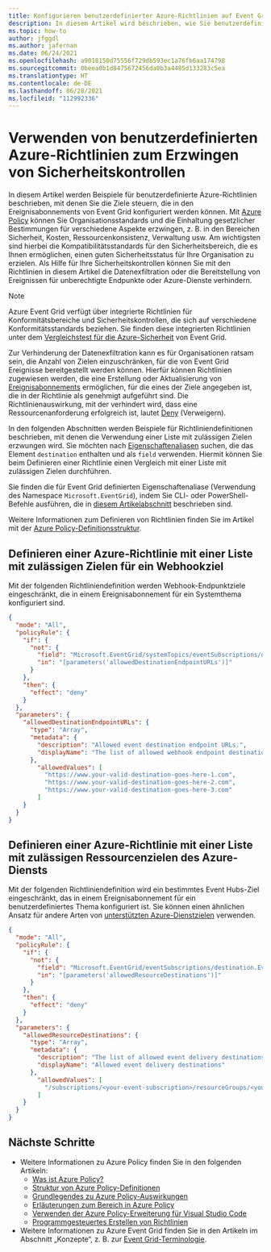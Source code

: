 ```yaml
---
title: Konfigurieren benutzerdefinierter Azure-Richtlinien auf Event Grid-Ressourcen zur Verbesserung des Sicherheitsstatus
description: In diesem Artikel wird beschrieben, wie Sie benutzerdefinierte Azure-Richtlinien definieren, um Sicherheitskontrollen zu erzwingen.
ms.topic: how-to
author: jfggdl
ms.author: jafernan
ms.date: 06/24/2021
ms.openlocfilehash: a9018150d75556f729db593ec1a76fb6aa174798
ms.sourcegitcommit: 0beea0b1d8475672456da0b3a4485d133283c5ea
ms.translationtype: HT
ms.contentlocale: de-DE
ms.lasthandoff: 06/28/2021
ms.locfileid: "112992336"
---
```

# <a name="use-custom-azure-policies-to-enforce-security-controls"></a>Verwenden von benutzerdefinierten Azure-Richtlinien zum Erzwingen von Sicherheitskontrollen

In diesem Artikel werden Beispiele für benutzerdefinierte Azure-Richtlinien beschrieben, mit denen Sie die Ziele steuern, die in den Ereignisabonnements von Event Grid konfiguriert werden können. Mit [Azure Policy](../governance/policy/overview.md) können Sie Organisationsstandards und die Einhaltung gesetzlicher Bestimmungen für verschiedene Aspekte erzwingen, z. B. in den Bereichen Sicherheit, Kosten, Ressourcenkonsistenz, Verwaltung usw. Am wichtigsten sind hierbei die Kompatibilitätsstandards für den Sicherheitsbereich, die es Ihnen ermöglichen, einen guten Sicherheitsstatus für Ihre Organisation zu erzielen. Als Hilfe für Ihre Sicherheitskontrollen können Sie mit den Richtlinien in diesem Artikel die Datenexfiltration oder die Bereitstellung von Ereignissen für unberechtigte Endpunkte oder Azure-Dienste verhindern.

> [!NOTE]
> Azure Event Grid verfügt über integrierte Richtlinien für Konformitätsbereiche und Sicherheitskontrollen, die sich auf verschiedene Konformitätsstandards beziehen. Sie finden diese integrierten Richtlinien unter dem [Vergleichstest für die Azure-Sicherheit](security-controls-policy.md#azure-security-benchmark) von Event Grid.

Zur Verhinderung der Datenexfiltration kann es für Organisationen ratsam sein, die Anzahl von Zielen einzuschränken, für die von Event Grid Ereignisse bereitgestellt werden können. Hierfür können Richtlinien zugewiesen werden, die eine Erstellung oder Aktualisierung von [Ereignisabonnements](concepts.md#event-subscriptions) ermöglichen, für die eines der Ziele angegeben ist, die in der Richtlinie als genehmigt aufgeführt sind. Die Richtlinienauswirkung, mit der verhindert wird, dass eine Ressourcenanforderung erfolgreich ist, lautet [Deny](../governance/policy/concepts/effects.md#deny) (Verweigern).

In den folgenden Abschnitten werden Beispiele für Richtliniendefinitionen beschrieben, mit denen die Verwendung einer Liste mit zulässigen Zielen erzwungen wird. Sie möchten nach [Eigenschaftenaliasen](../governance/policy/concepts/definition-structure.md#aliases) suchen, die das Element ```destination``` enthalten und als ```field``` verwenden. Hiermit können Sie beim Definieren einer Richtlinie einen Vergleich mit einer Liste mit zulässigen Zielen durchführen.

Sie finden die für Event Grid definierten Eigenschaftenaliase (Verwendung des Namespace ```Microsoft.EventGrid```), indem Sie CLI- oder PowerShell-Befehle ausführen, die in [diesem Artikelabschnitt](../governance/policy/concepts/definition-structure.md#aliases) beschrieben sind.

Weitere Informationen zum Definieren von Richtlinien finden Sie im Artikel mit der [Azure Policy-Definitionsstruktur](../governance/policy/concepts/definition-structure.md).

 
## <a name="define-an-azure-policy-with-a-list-of-allowed-destinations-for-a-webhook-destination"></a>Definieren einer Azure-Richtlinie mit einer Liste mit zulässigen Zielen für ein Webhookziel

Mit der folgenden Richtliniendefinition werden Webhook-Endpunktziele eingeschränkt, die in einem Ereignisabonnement für ein Systemthema konfiguriert sind.

```json
{
  "mode": "All",
  "policyRule": {
    "if": {
      "not": {
        "field": "Microsoft.EventGrid/systemTopics/eventSubscriptions/destination.WebHook.endpointUrl",
        "in": "[parameters('allowedDestinationEndpointURLs')]"
      }
    },
    "then": {
      "effect": "deny"
    }
  },
  "parameters": {
    "allowedDestinationEndpointURLs": {
      "type": "Array",
      "metadata": {
        "description": "Allowed event destination endpoint URLs.",
        "displayName": "The list of allowed webhook endpoint destinations to which send events"
      },
        "allowedValues": [
          "https://www.your-valid-destination-goes-here-1.com",
          "https://www.your-valid-destination-goes-here-2.com",
          "https://www.your-valid-destination-goes-here-3.com"
        ]
    }
  }
}
```

## <a name="define-an-azure-policy-with-a-list-of-allowed-azure-service-resource-destinations"></a>Definieren einer Azure-Richtlinie mit einer Liste mit zulässigen Ressourcenzielen des Azure-Diensts

Mit der folgenden Richtliniendefinition wird ein bestimmtes Event Hubs-Ziel eingeschränkt, das in einem Ereignisabonnement für ein benutzerdefiniertes Thema konfiguriert ist. Sie können einen ähnlichen Ansatz für andere Arten von [unterstützten Azure-Dienstzielen](event-handlers.md) verwenden.

```json
{
  "mode": "All",
  "policyRule": {
    "if": {
      "not": {
        "field": "Microsoft.EventGrid/eventSubscriptions/destination.EventHub.resourceId",
        "in": "[parameters('allowedResourceDestinations')]"
      }
    },
    "then": {
      "effect": "deny"
    }
  },
  "parameters": {
    "allowedResourceDestinations": {
      "type": "Array",
      "metadata": {
        "description": "The list of allowed event delivery destinations.",
        "displayName": "Allowed event delivery destinations"
      },
        "allowedValues": [
          "/subscriptions/<your-event-subscription>/resourceGroups/<your-resource-group>/providers/Microsoft.EventHub/namespaces/<event-hubs-namespace-name>/eventhubs/<your-event-hub-name>"
        ]
    }
  }
}
```

## <a name="next-steps"></a>Nächste Schritte
- Weitere Informationen zu Azure Policy finden Sie in den folgenden Artikeln: 
    - [Was ist Azure Policy?](../governance/policy/overview.md)
    - [Struktur von Azure Policy-Definitionen](../governance/policy/concepts/definition-structure.md)
    - [Grundlegendes zu Azure Policy-Auswirkungen](../governance/policy/concepts/effects.md)
    - [Erläuterungen zum Bereich in Azure Policy](../governance/policy/concepts/scope.md)
    - [Verwenden der Azure Policy-Erweiterung für Visual Studio Code](../governance/policy/how-to/extension-for-vscode.md)
    - [Programmgesteuertes Erstellen von Richtlinien](../governance/policy/how-to/programmatically-create.md)
- Weitere Informationen zu Azure Event Grid finden Sie in den Artikeln im Abschnitt „Konzepte“, z. B. zur [Event Grid-Terminologie](concepts.md).